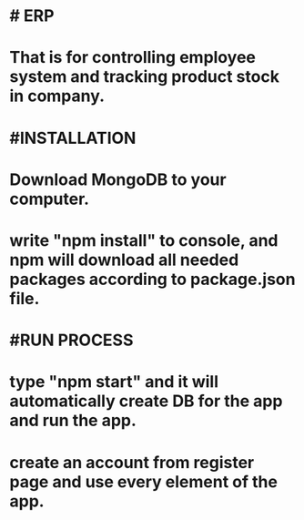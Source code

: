 
# # ERP
# That is for controlling employee system and tracking product stock in company.
# #INSTALLATION
# Download MongoDB to your computer.
# write "npm install" to console, and npm will download all needed packages according to package.json file.
# #RUN PROCESS
# type "npm start" and it will automatically create DB for the app and run the app.
# create an account from register page and use every element of the app.